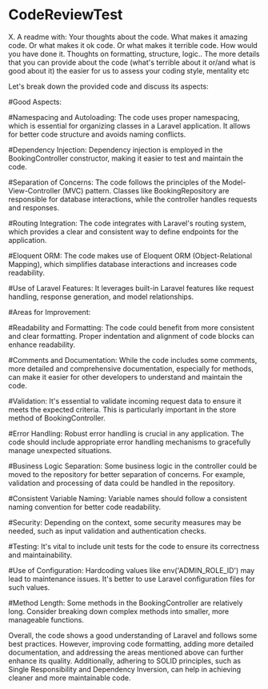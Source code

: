 # CodeReviewTest

X. A readme with:   Your thoughts about the code. What makes it amazing code. Or what makes it ok code. Or what makes it terrible code. How would you have done it. Thoughts on formatting, structure, logic.. The more details that you can provide about the code (what's terrible about it or/and what is good about it) the easier for us to assess your coding style, mentality etc

Let's break down the provided code and discuss its aspects:

#Good Aspects:

#Namespacing and Autoloading: 
The code uses proper namespacing, which is essential for organizing classes in a Laravel application. It allows for better code structure and avoids naming conflicts.

#Dependency Injection: 
Dependency injection is employed in the BookingController constructor, making it easier to test and maintain the code.

#Separation of Concerns: 
The code follows the principles of the Model-View-Controller (MVC) pattern. Classes like BookingRepository are responsible for database interactions, while the controller handles requests and responses.

#Routing Integration: 
The code integrates with Laravel's routing system, which provides a clear and consistent way to define endpoints for the application.

#Eloquent ORM: 
The code makes use of Eloquent ORM (Object-Relational Mapping), which simplifies database interactions and increases code readability.

#Use of Laravel Features: 
It leverages built-in Laravel features like request handling, response generation, and model relationships.

#Areas for Improvement:

#Readability and Formatting: 
The code could benefit from more consistent and clear formatting. Proper indentation and alignment of code blocks can enhance readability.

#Comments and Documentation: 
While the code includes some comments, more detailed and comprehensive documentation, especially for methods, can make it easier for other developers to understand and maintain the code.

#Validation: 
It's essential to validate incoming request data to ensure it meets the expected criteria. This is particularly important in the store method of BookingController.

#Error Handling: 
Robust error handling is crucial in any application. The code should include appropriate error handling mechanisms to gracefully manage unexpected situations.

#Business Logic Separation: 
Some business logic in the controller could be moved to the repository for better separation of concerns. For example, validation and processing of data could be handled in the repository.

#Consistent Variable Naming: 
Variable names should follow a consistent naming convention for better code readability.

#Security: 
Depending on the context, some security measures may be needed, such as input validation and authentication checks.

#Testing: 
It's vital to include unit tests for the code to ensure its correctness and maintainability.

#Use of Configuration: 
Hardcoding values like env('ADMIN_ROLE_ID') may lead to maintenance issues. It's better to use Laravel configuration files for such values.

#Method Length: 
Some methods in the BookingController are relatively long. Consider breaking down complex methods into smaller, more manageable functions.

Overall, the code shows a good understanding of Laravel and follows some best practices. However, improving code formatting, adding more detailed documentation, and addressing the areas mentioned above can further enhance its quality. Additionally, adhering to SOLID principles, such as Single Responsibility and Dependency Inversion, can help in achieving cleaner and more maintainable code.

